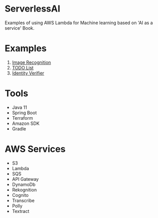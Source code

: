 # ServerlessAI
Examples of using AWS Lambda for Machine learning based on 'AI as a service' Book.

# Examples

1. [Image Recognition](ImageRecognition/README.md)
2. [TODO List](TodoList/README.md)
3. [Identity Verifier](IdentityVerifier/README.md)

# Tools
- Java 11
- Spring Boot  
- Terraform
- Amazon SDK
- Gradle

# AWS Services
- S3
- Lambda
- SQS  
- API Gateway
- DynamoDb
- Rekognition
- Cognito
- Transcribe
- Polly
- Textract
